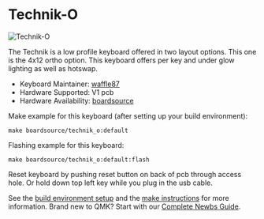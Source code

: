 # Technik-O

![Technik-O](https://i.imgur.com/F2VTqAs.jpeg)

The Technik is a low profile keyboard offered in two layout options. This one is the 4x12 ortho option. This keyboard offers per key and under glow lighting as well as hotswap.

* Keyboard Maintainer: [waffle87](https://github.com/waffle87)
* Hardware Supported: V1 pcb
* Hardware Availability: [boardsource](https://boardsource.xyz/store/5ffb9b01edd0447f8023fdb2)

Make example for this keyboard (after setting up your build environment):

    make boardsource/technik_o:default

Flashing example for this keyboard:

    make boardsource/technik_o:default:flash

Reset keyboard by pushing reset button on back of pcb through access hole. Or hold down top left key while you plug in the usb cable.

See the [build environment setup](https://docs.qmk.fm/#/getting_started_build_tools) and the [make instructions](https://docs.qmk.fm/#/getting_started_make_guide) for more information. Brand new to QMK? Start with our [Complete Newbs Guide](https://docs.qmk.fm/#/newbs).
